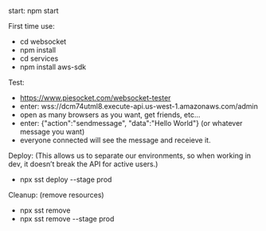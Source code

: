 start: npm start

First time use:
- cd websocket
- npm install
- cd services
- npm install aws-sdk

Test:
 - https://www.piesocket.com/websocket-tester
 - enter: wss://dcm74utml8.execute-api.us-west-1.amazonaws.com/admin
 - open as many browsers as you want, get friends, etc...
 - enter: {"action":"sendmessage", "data":"Hello World"} (or whatever message you want)
 - everyone connected will see the message and receieve it.

 Deploy:
 (This allows us to separate our environments, so when working in dev, it doesn’t break the API for active users.)
- npx sst deploy --stage prod
    
 Cleanup:
 (remove resources)
- npx sst remove
- npx sst remove --stage prod